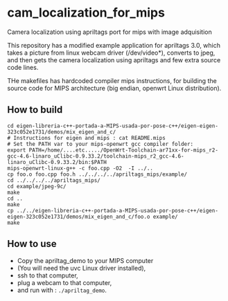 # cam_localization_for_mips
Camera localization using apriltags port for mips with image adquisition

This repository has a modified example application for apriltags 3.0, which takes a picture from linux webcam driver (/dev/video*), converts to jpeg, and then gets the camera localization using apriltags and few extra source code lines.

THe makefiles has hardcoded compiler mips instructions, for building the source code for MIPS architecture (big endian, openwrt Linux distribution).

How to build
------------

```
cd eigen-libreria-c++-portada-a-MIPS-usada-por-pose-c++/eigen-eigen-323c052e1731/demos/mix_eigen_and_c/
# Instructions for eigen and mips : cat README.mips 
# Set the PATH var to your mips-openwrt gcc compiler folder: 
export PATH=/home/....etc...../OpenWrt-Toolchain-ar71xx-for-mips_r2-gcc-4.6-linaro_uClibc-0.9.33.2/toolchain-mips_r2_gcc-4.6-linaro_uClibc-0.9.33.2/bin:$PATH
mips-openwrt-linux-g++ -c foo.cpp -O2  -I ../..
cp foo.o foo.cpp foo.h ../../../../apriltags_mips/example/
cd ../../../../apriltags_mips/
cd example/jpeg-9c/
make
cd ..
make
cp ../../eigen-libreria-c++-portada-a-MIPS-usada-por-pose-c++/eigen-eigen-323c052e1731/demos/mix_eigen_and_c/foo.o example/
make
```

How to use
----------

- Copy the apriltag_demo to your MIPS computer 
- (You will need the uvc Linux driver installed),
- ssh to that computer,
- plug a webcam to that computer,
- and run with : ```./apriltag_demo```.

